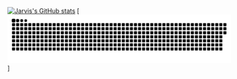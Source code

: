 [![Jarvis's GitHub stats](https://github-readme-stats.vercel.app/api?username=Jarvis636431)](https://github.com/anuraghazra/github-readme-stats)
[![Jarvis's GitHub SNAKE](https://raw.githubusercontent.com/Jarvis636431/Jarvis636431/0eb6258e06f872fa0daa8d9619daf2ece949536b/github-contribution-grid-snake.svg)]
